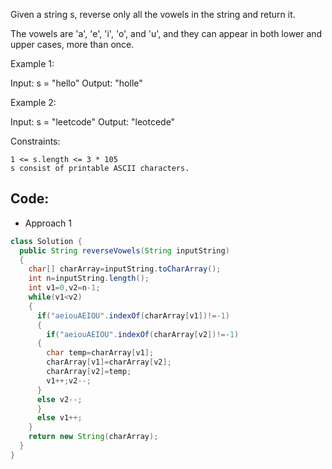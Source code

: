 Given a string s, reverse only all the vowels in the string and return it.

The vowels are 'a', 'e', 'i', 'o', and 'u', and they can appear in both lower and upper cases, more than once.

 

Example 1:

Input: s = "hello"
Output: "holle"

Example 2:

Input: s = "leetcode"
Output: "leotcede"

 

Constraints:

    1 <= s.length <= 3 * 105
    s consist of printable ASCII characters.

## Code:
- Approach 1
``` java
class Solution {
  public String reverseVowels(String inputString)
  {
    char[] charArray=inputString.toCharArray();
    int n=inputString.length();
    int v1=0,v2=n-1;
    while(v1<v2)
    {
      if("aeiouAEIOU".indexOf(charArray[v1])!=-1)
      {
        if("aeiouAEIOU".indexOf(charArray[v2])!=-1)
      {
        char temp=charArray[v1];
        charArray[v1]=charArray[v2];
        charArray[v2]=temp;
        v1++;v2--;
      }
      else v2--;
      }
      else v1++;
    }
    return new String(charArray);
  }
}
```
